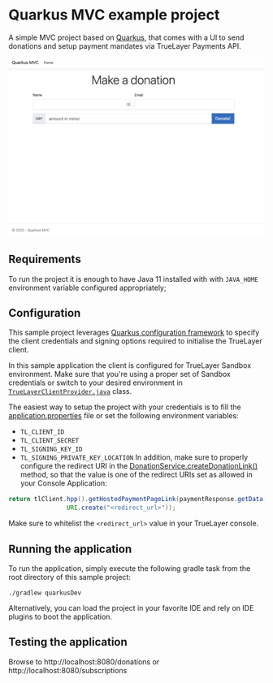 # Quarkus MVC example project

A simple MVC project based on [Quarkus](https://quarkus.io), that comes with a UI to send donations and setup payment mandates
via TrueLayer Payments API.

![home](./home.png)


## Requirements

To run the project it is enough to have Java 11 installed with  with `JAVA_HOME` environment variable configured appropriately;

## Configuration

This sample project leverages [Quarkus configuration framework](https://quarkus.io/guides/config) to specify the client 
credentials and signing options required to initialise the TrueLayer client.

In this sample application the client is configured for TrueLayer Sandbox environment. Make sure that you're
using a proper set of Sandbox credentials or switch to your desired environment in [`TrueLayerClientProvider.java`](./src/main/java/com/truelayer/quarkusmvc/TrueLayerClientProvider.java#L33) class.

The easiest way to setup the project with your credentials is to fill the [application.properties](./src/main/resources/application.properties) file or
set the following environment variables: 
- `TL_CLIENT_ID`
- `TL_CLIENT_SECRET`
- `TL_SIGNING_KEY_ID`
- `TL_SIGNING_PRIVATE_KEY_LOCATION`
In addition, make sure to properly configure the redirect URI in the [DonationService.createDonationLink()](./src/main/java/com/truelayer/quarkusmvc/services/DonationService.java#L71) method, so that the value is one of the redirect URIs set as allowed in your Console Application:
```java
return tlClient.hpp().getHostedPaymentPageLink(paymentResponse.getData().getId(), paymentResponse.getData().getResourceToken(),
                URI.create("<redirect_url>"));
```

Make sure to whitelist the `<redirect_url>` value in your TrueLayer console.

## Running the application

To run the application, simply execute the following gradle task from the root directory of this sample project: 

```shell
./gradlew quarkusDev
```

Alternatively, you can load the project in your favorite IDE and rely on IDE plugins to boot the application.

## Testing the application

Browse to http://localhost:8080/donations or http://localhost:8080/subscriptions
